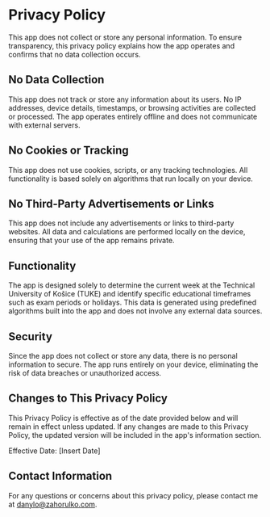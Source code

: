 # Privacy Policy

This app does not collect or store any personal information. To ensure transparency, this privacy policy explains how the app operates and confirms that no data collection occurs.

## No Data Collection

This app does not track or store any information about its users. No IP addresses, device details, timestamps, or browsing activities are collected or processed. The app operates entirely offline and does not communicate with external servers.

## No Cookies or Tracking

This app does not use cookies, scripts, or any tracking technologies. All functionality is based solely on algorithms that run locally on your device.

## No Third-Party Advertisements or Links

This app does not include any advertisements or links to third-party websites. All data and calculations are performed locally on the device, ensuring that your use of the app remains private.

## Functionality

The app is designed solely to determine the current week at the Technical University of Košice (TUKE) and identify specific educational timeframes such as exam periods or holidays. This data is generated using predefined algorithms built into the app and does not involve any external data sources.

## Security

Since the app does not collect or store any data, there is no personal information to secure. The app runs entirely on your device, eliminating the risk of data breaches or unauthorized access.

## Changes to This Privacy Policy

This Privacy Policy is effective as of the date provided below and will remain in effect unless updated. If any changes are made to this Privacy Policy, the updated version will be included in the app's information section.

Effective Date: [Insert Date]

## Contact Information

For any questions or concerns about this privacy policy, please contact me at danylo@zahorulko.com.
